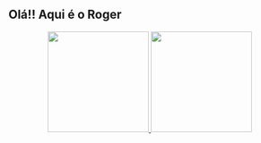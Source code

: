 <h2><strong>Olá!! Aqui é o Roger</strong></h2>

<div align="center">
  <a href="https://github.com/RogerSGomes">
  <img height="180em" src="https://github-readme-stats.vercel.app/api?username=RogerSGomes&show_icons=true&theme=dracula&include_all_commits=true&count_private=true"/>
  <img height="180em" src="https://github-readme-stats.vercel.app/api/top-langs/?username=RogerSGomes&layout=compact&langs_count=7&theme=dracula"/>
      </div>
